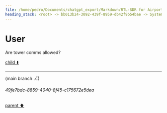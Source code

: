 ```yaml
---
file: /home/pedro/Documents/chatgpt_export/Markdown/RTL-SDR for Airport Broadcasts.md
heading_stack: <root> -> bb013b24-3092-439f-8959-db42f9b54bae -> System -> d927efc8-ebc0-4513-9b1a-c382f89937f7 -> System -> aaa2974b-2a43-49d9-bb4d-8d5ba31e6056 -> User -> 8ba95a48-504d-4c21-988a-9f2dd1bf1c3f -> Assistant -> Hardware and Software Requirements: -> Setup Steps: -> aaa24b05-31f8-42fc-84e2-4a44e22ebf99 -> User -> 88197d06-86d4-4db6-b492-c813068caaa4 -> Assistant -> aaa20814-5ced-4fc9-9680-5b11a506b7da -> User -> a9a2de9f-3ceb-40b6-8190-2fa426b79dd6 -> Assistant -> aaa2a2f7-5aab-4a76-a75a-92a33051d9a6 -> User -> 311e3bf3-a96c-411b-9bab-5d337b24791f -> Assistant -> aaa28afc-9c52-4f75-bf73-9a09d5e34a9f -> User
---
```

# User

Are tower comms allowed?

[child ⬇️](#49fe7bdc-8859-4040-8f45-c175672e5dea)

---

(main branch ⎇)
###### 49fe7bdc-8859-4040-8f45-c175672e5dea
[parent ⬆️](#aaa28afc-9c52-4f75-bf73-9a09d5e34a9f)
